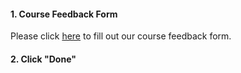 <head><base target="_blank"> </head>

#### 1. Course Feedback Form

Please click [here](https://www.surveymonkey.ca/r/fme_accelerator) to fill out our course feedback form.

#### 2. Click "Done"
